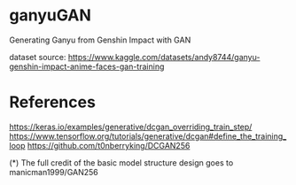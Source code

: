 # ganyuGAN
Generating Ganyu from Genshin Impact with GAN

dataset source: https://www.kaggle.com/datasets/andy8744/ganyu-genshin-impact-anime-faces-gan-training
# References
  https://keras.io/examples/generative/dcgan_overriding_train_step/
  https://www.tensorflow.org/tutorials/generative/dcgan#define_the_training_loop
  https://github.com/t0nberryking/DCGAN256
  
  (*) The full credit of the basic model structure design goes to manicman1999/GAN256
